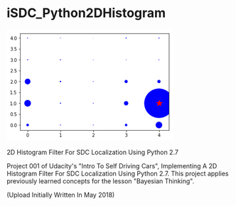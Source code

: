 # iSDC_Python2DHistogram

![](images/2DHistogram.png)

2D Histogram Filter For SDC Localization Using Python 2.7

Project 001 of Udacity's "Intro To Self Driving Cars", Implementing A 2D Histogram Filter For SDC Localization Using Python 2.7. This project applies previously learned concepts for the lesson "Bayesian Thinking".

(Upload Initially Written In May 2018)
